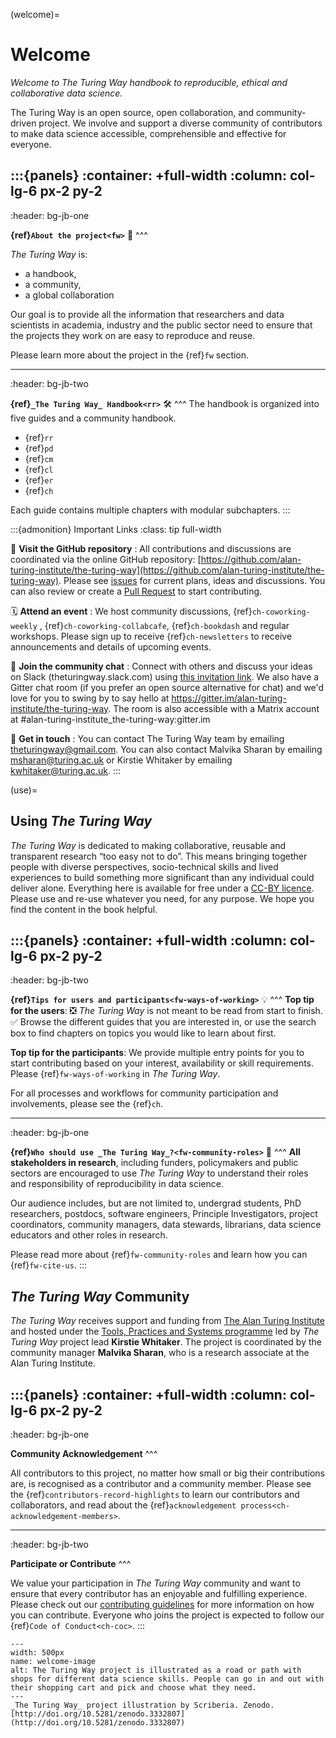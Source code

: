 (welcome)=
# Welcome

*Welcome to The Turing Way handbook to reproducible, ethical and collaborative data science.*

The Turing Way is an open source, open collaboration, and community-driven project. 
We involve and support a diverse community of contributors to make data science accessible, comprehensible and effective for everyone.

:::{panels}
:container: +full-width
:column: col-lg-6 px-2 py-2
---
:header: bg-jb-one

**{ref}`About the project<fw>`** 📢
^^^

_The Turing Way_ is:

* a handbook,
* a community,
* a global collaboration

Our goal is to provide all the information that researchers and data scientists in academia, industry and the public sector need to ensure that the projects they work on are easy to reproduce and reuse.

Please learn more about the project in the {ref}`fw` section.

---
:header: bg-jb-two

**{ref}`_The Turing Way_ Handbook<rr>`** 🛠
^^^
The handbook is organized into five guides and a community handbook.
* {ref}`rr`
* {ref}`pd`
* {ref}`cm`
* {ref}`cl`
* {ref}`er`
* {ref}`ch`

Each guide contains multiple chapters with modular subchapters.
:::

:::{admonition} Important Links
:class: tip full-width

📝 **Visit the GitHub repository**
: All contributions and discussions are coordinated via the online GitHub repository: [https://github.com/alan-turing-institute/the-turing-way](https://github.com/alan-turing-institute/the-turing-way).
  Please see [issues](https://github.com/alan-turing-institute/the-turing-way/issues) for current plans, ideas and discussions.
You can also review or create a [Pull Request](https://github.com/alan-turing-institute/the-turing-way/pulls) to start contributing.

🗓 **Attend an event**
: We host community discussions, {ref}`ch-coworking-weekly` , {ref}`ch-coworking-collabcafe`, {ref}`ch-bookdash` and regular workshops. 
  Please sign up to receive {ref}`ch-newsletters` to receive announcements and details of upcoming events.

💬 **Join the community chat**
: Connect with others and discuss your ideas on Slack (theturingway.slack.com) using [this invitation link](https://join.slack.com/t/theturingway/shared_invite/zt-fn608gvb-h_ZSpoA29cCdUwR~TIqpBw).
  We also have a Gitter chat room (if you prefer an open source alternative for chat) and we'd love for you to swing by to say hello at https://gitter.im/alan-turing-institute/the-turing-way. 
  The room is also accessible with a Matrix account at #alan-turing-institute_the-turing-way:gitter.im

💌 **Get in touch**
: You can contact The Turing Way team by emailing [theturingway@gmail.com](mailto:theturingway@gmail.com).
  You can also contact Malvika Sharan by emailing [msharan@turing.ac.uk](mailto:msharan@turing.ac.uk) or Kirstie Whitaker by emailing [kwhitaker@turing.ac.uk](mailto:kwhitaker@turing.ac.uk).
:::

(use)=
## Using _The Turing Way_

_The Turing Way_ is dedicated to making collaborative, reusable and transparent research “too easy not to do”.
This means bringing together people with diverse perspectives, socio-technical skills and lived experiences to build something more significant than any individual could deliver alone.
Everything here is available for free under a [CC-BY licence](https://github.com/alan-turing-institute/the-turing-way/blob/master/LICENSE.md).
Please use and re-use whatever you need, for any purpose.
We hope you find the content in the book helpful.

:::{panels}
:container: +full-width
:column: col-lg-6 px-2 py-2
---
:header: bg-jb-two

**{ref}`Tips for users and participants<fw-ways-of-working>`** 💡
^^^
**Top tip for the users**: 
❎ _The Turing Way_ is not meant to be read from start to finish.
✅ Browse the different guides that you are interested in, or use the search box to find chapters on topics you would like to learn about first.

**Top tip for the participants**: We provide multiple entry points for you to start contributing based on your interest, availability or skill requirements.
Please {ref}`fw-ways-of-working` in _The Turing Way_.

For all processes and workflows for community participation and involvements, please see the {ref}`ch`.

---
:header: bg-jb-one

**{ref}`Who should use _The Turing Way_?<fw-community-roles>`** 👋
^^^
**All stakeholders in research**, including funders, policymakers and public sectors are encouraged to use _The Turing Way_ to understand their roles and responsibility of reproducibility in data science.

Our audience includes, but are not limited to, undergrad students, PhD researchers, postdocs, software engineers, Principle Investigators, project coordinators, community managers, data stewards, librarians, data science educators and other roles in research.

Please read more about {ref}`fw-community-roles` and learn how you can {ref}`fw-cite-us`.
:::

## _The Turing Way_ Community

_The Turing Way_ receives support and funding from [The Alan Turing Institute](https://www.turing.ac.uk/) and hosted under the [Tools, Practices and Systems programme](https://www.turing.ac.uk/research/research-programmes/tools-practices-and-systems) led by _The Turing Way_ project lead **Kirstie Whitaker**.
The project is coordinated by the community manager **Malvika Sharan**, who is a research associate at the Alan Turing Institute.

:::{panels}
:container: +full-width
:column: col-lg-6 px-2 py-2
---
:header: bg-jb-one

**Community Acknowledgement** 
^^^

All contributors to this project, no matter how small or big their contributions are, is recognised as a contributor and a community member.
Please see the {ref}`contributors-record-highlights` to learn our contributors and collaborators, and read about the {ref}`acknowledgement process<ch-acknowledgement-members>`.

---
:header: bg-jb-two

**Participate or Contribute** 
^^^

We value your participation in _The Turing Way_ community and want to ensure that every contributor has an enjoyable and fulfilling experience.
Please check out our [contributing guidelines](https://github.com/alan-turing-institute/the-turing-way/blob/master/CONTRIBUTING.md) for more information on how you can contribute.
Everyone who joins the project is expected to follow our {ref}`Code of Conduct<ch-coc>`.
:::

```{figure} figures/welcome.jpg
---
width: 500px
name: welcome-image
alt: The Turing Way project is illustrated as a road or path with shops for different data science skills. People can go in and out with their shopping cart and pick and choose what they need.
---
_The Turing Way_ project illustration by Scriberia. Zenodo. [http://doi.org/10.5281/zenodo.3332807](http://doi.org/10.5281/zenodo.3332807)
```
